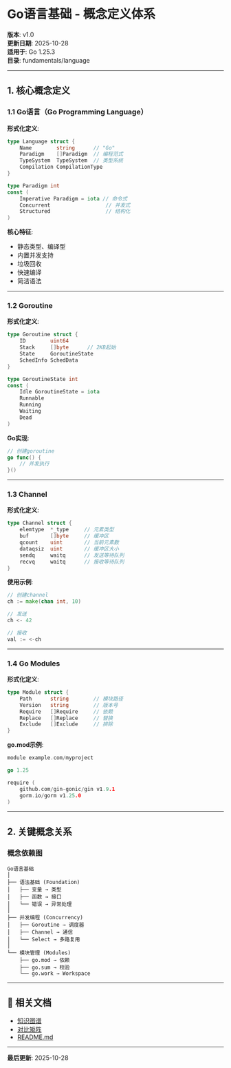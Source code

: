 # Go语言基础 - 概念定义体系

**版本**: v1.0  
**更新日期**: 2025-10-28  
**适用于**: Go 1.25.3  
**目录**: fundamentals/language

---

## 1. 核心概念定义

### 1.1 Go语言（Go Programming Language）

**形式化定义**:
```go
type Language struct {
    Name        string      // "Go"
    Paradigm    []Paradigm  // 编程范式
    TypeSystem  TypeSystem  // 类型系统
    Compilation CompilationType
}

type Paradigm int
const (
    Imperative Paradigm = iota // 命令式
    Concurrent                  // 并发式
    Structured                  // 结构化
)
```

**核心特征**:
- 静态类型、编译型
- 内置并发支持
- 垃圾回收
- 快速编译
- 简洁语法

---

### 1.2 Goroutine

**形式化定义**:
```go
type Goroutine struct {
    ID        uint64
    Stack     []byte      // 2KB起始
    State     GoroutineState
    SchedInfo SchedData
}

type GoroutineState int
const (
    Idle GoroutineState = iota
    Runnable
    Running
    Waiting
    Dead
)
```

**Go实现**:
```go
// 创建goroutine
go func() {
    // 并发执行
}()
```

---

### 1.3 Channel

**形式化定义**:
```go
type Channel struct {
    elemtype  *_type     // 元素类型
    buf       []byte     // 缓冲区
    qcount    uint       // 当前元素数
    dataqsiz  uint       // 缓冲区大小
    sendq     waitq      // 发送等待队列
    recvq     waitq      // 接收等待队列
}
```

**使用示例**:
```go
// 创建channel
ch := make(chan int, 10)

// 发送
ch <- 42

// 接收
val := <-ch
```

---

### 1.4 Go Modules

**形式化定义**:
```go
type Module struct {
    Path      string        // 模块路径
    Version   string        // 版本号
    Require   []Require     // 依赖
    Replace   []Replace     // 替换
    Exclude   []Exclude     // 排除
}
```

**go.mod示例**:
```go
module example.com/myproject

go 1.25

require (
    github.com/gin-gonic/gin v1.9.1
    gorm.io/gorm v1.25.0
)
```

---

## 2. 关键概念关系

### 概念依赖图

```text
Go语言基础
│
├── 语法基础 (Foundation)
│   ├── 变量 → 类型
│   ├── 函数 → 接口
│   └── 错误 → 异常处理
│
├── 并发编程 (Concurrency)
│   ├── Goroutine → 调度器
│   ├── Channel → 通信
│   └── Select → 多路复用
│
└── 模块管理 (Modules)
    ├── go.mod → 依赖
    ├── go.sum → 校验
    └── go.work → Workspace
```

---

## 🔗 相关文档

- [知识图谱](./00-知识图谱.md)
- [对比矩阵](./00-对比矩阵.md)
- [README.md](./README.md)

---

**最后更新**: 2025-10-28
